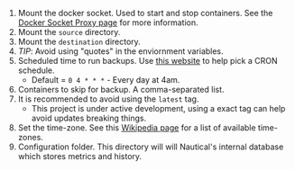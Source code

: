 1. Mount the docker socket. Used to start and stop containers. See the [Docker Socket Proxy page](https://minituff.github.io/nautical-backup/docker-socket-proxy) for more information.
2. Mount the `source` directory.
3. Mount the `destination` directory.
4. *TIP*: Avoid using "quotes" in the enviornment variables.
5. Scheduled time to run backups. Use [this website](https://crontab.guru) to help pick a CRON schedule.
    * Default = `0 4 * * *` - Every day at 4am.
6. Containers to skip for backup. A comma-separated list.
7. It is recommended to avoid using the `latest` tag.
    * This project is under active development, using a exact tag can help avoid updates breaking things.
8. Set the time-zone. See this [Wikipedia page](https://en.wikipedia.org/wiki/List_of_tz_database_time_zones) for a list of available time-zones.
9. Configuration folder. This directory will will Nautical's internal database which stores metrics and history.